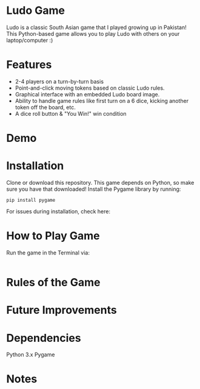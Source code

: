 # Ludo Game

Ludo is a classic South Asian game that I played growing up in Pakistan! This Python-based game allows you to play Ludo with others on your laptop/computer :) 

# Features

- 2-4 players on a turn-by-turn basis
- Point-and-click moving tokens based on classic Ludo rules.
- Graphical interface with an embedded Ludo board image.
- Ability to handle game rules like first turn on a 6 dice, kicking another token off the board, etc.
- A dice roll button & "You Win!" win condition

# Demo



# Installation

Clone or download this repository. This game depends on Python, so make sure you have that downloaded!
Install the Pygame library by running:
```
pip install pygame
```
For issues during installation, check here: 

# How to Play Game

Run the game in the Terminal via:

```
```

# Rules of the Game

# Future Improvements

# Dependencies

Python 3.x
Pygame

# Notes
